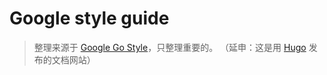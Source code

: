 # Google style guide

> 整理来源于 [Google Go Style](https://gocn.github.io/styleguide/)，只整理重要的。
> （延申：这是用 [Hugo](https://gohugo.io/) 发布的文档网站）

